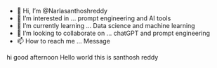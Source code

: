 - 👋 Hi, I’m @Narlasanthoshreddy
- 👀 I’m interested in ... prompt engineering and AI tools
- 🌱 I’m currently learning ... Data science and machine learning 
- 💞️ I’m looking to collaborate on ... chatGPT and prompt engineering 
- 📫 How to reach me ... Message   

<!---
Narlasanthoshreddy/Narlasanthoshreddy is a ✨ special ✨ repository because its `README.md` (this file) appears on your GitHub profile.
You can click the Preview link to take a look at your changes.
--->
hi
good afternoon 
Hello world this is santhosh reddy
